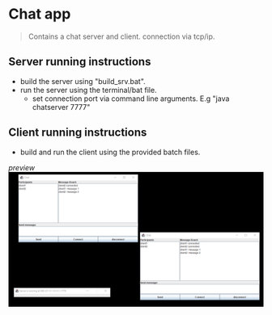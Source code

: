 # Chat app
> Contains a chat server and client.
> connection via tcp/ip.


## Server running instructions
- build the server using "build_srv.bat".
- run the server using the terminal/bat file.
    - set connection port via command line arguments. E.g "java chatserver 7777"

## Client running instructions
- build and run the client using the provided batch files.


_preview_ <br/>
![preview1](https://raw.githubusercontent.com/ladzaretti/chat_app/master/preview.PNG)